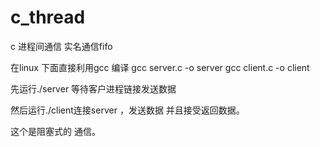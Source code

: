c_thread
========

c 进程间通信 实名通信fifo

在linux 下面直接利用gcc 编译
  gcc  server.c -o server
  gcc  client.c -o client
  
  先运行./server 等待客户进程链接发送数据
  
  然后运行./client连接server ，发送数据 并且接受返回数据。
  
  这个是阻塞式的 通信。
  
  
  
